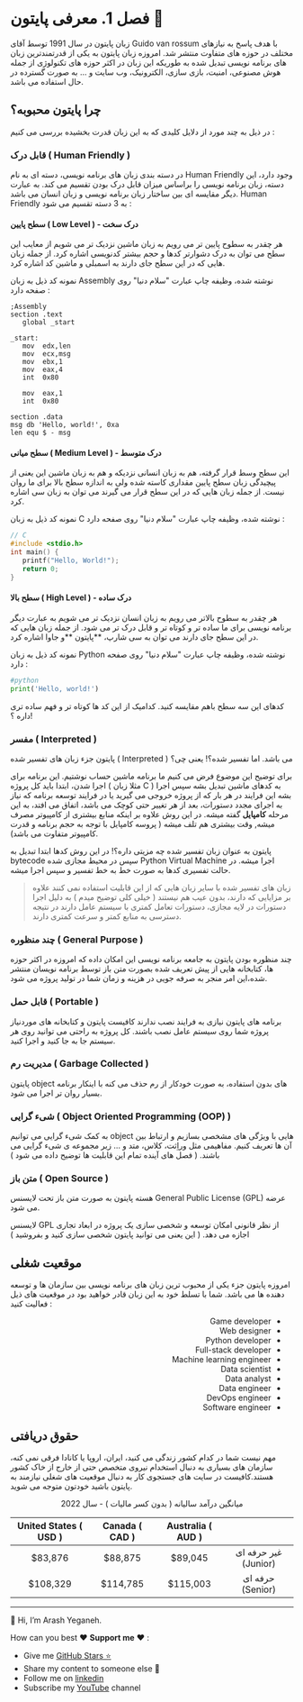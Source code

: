 # فصل 1. معرفی پایتون 🐍

زبان پایتون در سال 1991 توسط آقای Guido van rossum با هدف پاسخ به نیازهای مختلف در حوزه های متفاوت منتشر شد. امروزه زبان پایتون به یکی از قدرتمندترین زبان های برنامه نویسی تبدیل شده به طوریکه این زبان در اکثر حوزه های تکنولوژی از جمله هوش مصنوعی، امنیت، بازی سازی، الکترونیک، وب سایت و ... به صورت گسترده در حال استفاده می باشد.

## چرا پایتون محبوبه؟

در ذیل به چند مورد از دلایل کلیدی که به این زبان قدرت بخشیده بررسی می کنیم :

### قابل درک ( Human Friendly )

در دسته بندی زبان های برنامه نویسی، دسته ای به نام Human Friendly وجود دارد، این دسته، زبان برنامه نویسی را براساس میزان قابل درک بودن تقسیم می کند. به عبارت دیگر مقایسه ای بین ساختار زبان برنامه نویسی و زبان انسان می باشد. Human Friendly به 3 دسته تقسیم می شود :

#### سطح پایین ( Low Level ) - درک سخت

هر چقدر به سطوح پایین تر می رویم به زبان ماشین نزدیک تر می شویم از معایب این سطح می توان به درک دشوارتر کدها و حجم بیشتر کدنویسی اشاره کرد. از جمله زبان هایی که در این سطح جای دارند به اسمبلی و ماشین کد اشاره کرد.

نمونه کد ذیل به زبان Assembly نوشته شده، وظیفه چاپ عبارت "سلام دنیا" روی صفحه دارد : 

```Assembly
;Assembly
section	.text
   global _start

_start:
   mov	edx,len
   mov	ecx,msg
   mov	ebx,1
   mov	eax,4       
   int	0x80       

   mov	eax,1
   int	0x80

section	.data
msg db 'Hello, world!', 0xa
len equ $ - msg
```

#### سطح میانی ( Medium Level ) - درک متوسط

این سطح وسط قرار گرفته، هم به زبان انسانی نزدیکه و هم به زبان ماشین این یعنی از پیچیدگی زبان سطح پایین مقداری کاسته شده ولی به اندازه سطح بالا برای ما روان نیست. از جمله زبان هایی که در این سطح قرار می گیرند می توان به زبان سی اشاره کرد.

نمونه کد ذیل به زبان C نوشته شده، وظیفه چاپ عبارت "سلام دنیا" روی صفحه دارد : 

```c
// C
#include <stdio.h>
int main() {
   printf("Hello, World!");
   return 0;
}
```

#### سطح بالا ( High Level ) - درک ساده

هر چقدر به سطوح بالاتر می رویم به زبان انسان نزدیک تر می شویم به عبارت دیگر برنامه نویسی برای ما ساده تر و کوتاه تر و قابل درک تر می شود. از جمله زبان هایی که در این سطح جای دارند می توان به سی شارپ، **پایتون **و جاوا اشاره کرد.

نمونه کد ذیل به زبان Python نوشته شده، وظیفه چاپ عبارت "سلام دنیا" روی صفحه دارد : 

```python
#python
print('Hello, world!')
```

کدهای این سه سطح باهم مقایسه کنید. کدامیک از این کد ها کوتاه تر و فهم ساده تری داره ؟!

### مفسر ( Interpreted )

پایتون جزء زبان های تفسیر شده ( Interpreted  ) می باشد. اما تفسیر شده؟! یعنی چی؟

برای توضیح این موضوع فرض می کنیم ما برنامه ماشین حساب نوشتیم. این برنامه برای اجرا شدن، ابتدا باید کل پروژه ( مثلا زبان C ) به کدهای ماشین تبدیل بشه سپس اجرا بشه این فرایند در هر بار که از پروژه خروجی می گیرید یا در فرایند توسعه برنامه که نیاز به اجرای مجدد دستورات، بعد از هر تغییر حتی کوچک می باشد، اتفاق می افتد، به این مرحله **کامپایل** گفته میشه. در این روش علاوه بر اینکه منابع بیشتری از کامپیوتر مصرف میشه, وقت بیشتری هم تلف میشه ( پروسه کامپایل با توجه به حجم برنامه و قدرت کامپیوتر متفاوت می باشد).

پایتون به عنوان زبان تفسیر شده چه مزیتی داره؟! در این روش کدها ابتدا تبدیل به bytecode سپس در محیط مجازی شده Python Virtual Machine اجرا میشه. در حالت تفسیری کدها به صورت خط به خط تفسیر و سپس اجرا میشه.

> زبان های تفسیر شده با سایر زبان هایی که از این قابلیت استفاده نمی کنند علاوه بر مزایایی که دارند، بدون عیب هم نیستند ( خیلی کلی توضیح میدم ) به دلیل اجرا دستورات در لایه مجازی، دستورات تعامل کمتری با سیستم عامل دارند در نتیجه دسترسی به منابع کمتر و سرعت کمتری دارند.

### چند منظوره ( General Purpose )

چند منظوره بودن پایتون به جامعه برنامه نویسی این امکان داده که امروزه در اکثر حوزه ها، کتابخانه هایی از پیش تعریف شده بصورت متن باز توسط برنامه نویسان منتشر شده،این امر منجر به صرفه جویی در هزینه و زمان شما در تولید پروژه می شود.

### قابل حمل ( Portable )


برنامه های پایتون نیازی به فرایند نصب ندارند کافیست پایتون و کتابخانه های موردنیاز پروژه شما روی سیستم عامل نصب باشند. کل پروژه به راحتی می توانید روی هر سیستم جا به جا کنید و اجرا کنید.

### مدیریت رم ( Garbage Collected )


پایتون object های بدون استفاده، به صورت خودکار از رم حذف می کنه با اینکار  برنامه بسیار روان تر اجرا می شود.

### شیء گرایی ( Object Oriented Programming  (OOP) )

به کمک شیء گرایی می توانیم object هایی با ویژگی های مشخصی بسازیم و ارتباط بین آن ها تعریف کنیم. مفاهیمی مثل وراِثت، کلاس، متد و ... زیر مجموعه ی شیء گرایی می باشند. ( فصل های آینده تمام این قابلیت ها توضیح داده می شود )

### متن باز ( Open Source )

هسته پایتون به صورت متن باز تحت لایسنس General Public License (GPL) عرضه می شود.

لایسنس GPL از نظر قانونی امکان توسعه و شخصی سازی یک پروژه در ابعاد تجاری اجازه می دهد. ( این یعنی می توانید پایتون شخصی سازی کنید و بفروشید )

## موقعیت شغلی

امروزه پایتون جزء یکی از محبوب ترین زبان های برنامه نویسی بین سازمان ها و توسعه دهنده ها می باشد. شما با تسلط خود به این زبان قادر خواهید بود در موقعیت های ذیل فعالیت کنید :

<ul dir="rtl">
	<li>Game developer</li>
	<li>Web designer</li>
	<li>Python developer</li>
	<li>Full-stack developer</li>
	<li>Machine learning engineer</li>
	<li>Data scientist</li>
	<li>Data analyst</li>
	<li>Data engineer</li>
	<li>DevOps engineer</li>
	<li>Software engineer</li>
</ul>


## حقوق دریافتی

مهم نیست شما در کدام کشور زندگی می کنید، ایران، اروپا یا کانادا فرقی نمی کنه، سازمان های بسیاری به دنبال استخدام نیروی متخصص حتی از خارج از خاک کشور هستند.کافیست در سایت های جستجوی کار به دنبال موقعیت های شغلی نیازمند به پایتون باشید خودتون متوجه می شوید.

<p  dir="rtl" align="center">
میانگین درآمد سالیانه ( بدون کسر مالیات ) - سال 2022
</p>
<table dir="rtl" align="center" valign="center" >
<thead>
<tr>
<th align="center"> </th>
<th align="center">Australia ( AUD )</th>
<th align="center">Canada ( CAD )</th>
<th align="center">United States ( USD )</th>
</tr>
</thead>
<tbody>
<tr>
<td align="center">غیر حرفه ای (Junior)</td>
<td align="center">$89,045</td>
<td align="center">$88,875</td>
<td align="center">$83,876</td>
</tr>
<tr>
<td align="center">حرفه ای (Senior)</td>
<td align="center">$115,003</td>
<td align="center">$114,785</td>
<td align="center">$108,329</td>
</tr>
</tbody>
</table>


------

👋 Hi, I’m Arash Yeganeh.

How can you best ❤️ **Support me** ❤️  :

- Give me  [GitHub Stars ⭐](https://github.com/arashyeganeh) 
- Share my content to someone else 👀
- Follow me on [linkedin](https://www.linkedin.com/in/arash-yeganeh)
- Subscribe my [YouTube](https://www.youtube.com/channel/UCUuojnAmPiklBpAeBmHE4Aw) channel
